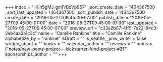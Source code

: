 +++
index = "-KIn5gMJ_gmFrBoVp857"
_sort_create_date = 1464367500
_sort_last_updated = 1464367500
_sort_publish_date = 1464367500
create_date = "2016-05-27T09:45:00-07:00"
publish_date = "2016-05-27T09:45:00-07:00"
date = "2016-05-27T09:45:00-07:00"
last_updated = "2016-05-27T09:45:00-07:00"
preview_url = "c33e2b67-4ff5-7e22-84c3-3eb4aa2a1c3c"
name = "Camille Rankine"
title = "Camille Rankine"
alphabetize_by = "rankine"
isDraft = ""
is_seattle__pnw_writer = false
written_about = ""
books = ""
calendar_author = ""
reviews = ""
notes = ["notes/new-poets-project---kickstarter-fund-project-#21"]
sponsorships_author = ""
+++
